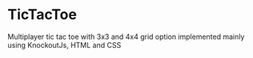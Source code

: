 TicTacToe
=========

Multiplayer tic tac toe with 3x3 and 4x4 grid option implemented mainly using KnockoutJs, HTML and CSS


